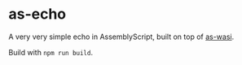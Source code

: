 # as-echo

A very very simple echo in AssemblyScript, built on top of [as-wasi](https://github.com/jedisct1/as-wasi).

Build with `npm run build`.
